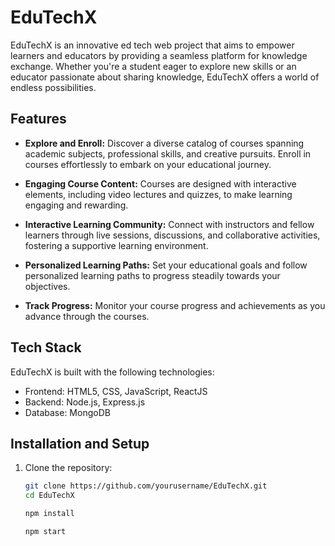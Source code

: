 # EduTechX

EduTechX is an innovative ed tech web project that aims to empower learners and educators by providing a seamless platform for knowledge exchange. Whether you're a student eager to explore new skills or an educator passionate about sharing knowledge, EduTechX offers a world of endless possibilities.

## Features

- **Explore and Enroll:** Discover a diverse catalog of courses spanning academic subjects, professional skills, and creative pursuits. Enroll in courses effortlessly to embark on your educational journey.

- **Engaging Course Content:** Courses are designed with interactive elements, including video lectures and quizzes, to make learning engaging and rewarding.

- **Interactive Learning Community:** Connect with instructors and fellow learners through live sessions, discussions, and collaborative activities, fostering a supportive learning environment.

- **Personalized Learning Paths:** Set your educational goals and follow personalized learning paths to progress steadily towards your objectives.

- **Track Progress:** Monitor your course progress and achievements as you advance through the courses.

## Tech Stack

EduTechX is built with the following technologies:

- Frontend: HTML5, CSS, JavaScript, ReactJS
- Backend: Node.js, Express.js
- Database: MongoDB

## Installation and Setup

1. Clone the repository:

   ```bash
   git clone https://github.com/yourusername/EduTechX.git
   cd EduTechX

   npm install

   npm start
